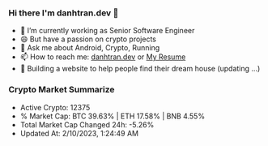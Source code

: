 ### Hi there I'm danhtran.dev 👋

- 🔭 I’m currently working as Senior Software Engineer
- 😄 But have a passion on crypto projects
- 💬 Ask me about Android, Crypto, Running 
- 📫 How to reach me: <a href="https://danhtran.dev" target="_blank">danhtran.dev</a> or <a href="Dan-Resume.pdf" target="_blank">My Resume</a>
- 🌱 Building a website to help people find their dream house (updating ...)

### Crypto Market Summarize
- Active Crypto: 12375
- % Market Cap: BTC 39.63% | ETH 17.58% | BNB 4.55%
- Total Market Cap Changed 24h: -5.26%
- Updated At: 2/10/2023, 1:24:49 AM
